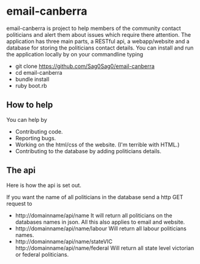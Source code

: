 # email-canberra
email-canberra is project to help members of the community contact politicians and alert them about issues which require there attention.
The application has three main parts, a RESTful api, a webapp/website and a database for storing the politicians contact details.
You can install and run the application locally by on your commandline typing
* git clone https://github.com/Sag0Sag0/email-canberra
* cd email-canberra
* bundle install
* ruby boot.rb

## How to help
You can help by
* Contributing code.
* Reporting bugs.
* Working on the html/css of the website. (I'm terrible with HTML.)
* Contributing to the database by adding politicians details.

## The api

Here is how the api is set out.

If you want the name of all politicians in the database send a http GET request to
* http://domainname/api/name
It will return all politicians on the databases names in json. All this also applies to email and website.
* http://domainname/api/name/labour
Will return all labour politicians names.
* http://domainname/api/name/stateVIC http://domainname/api/name/federal
Will return all state level victorian or federal politicians.
